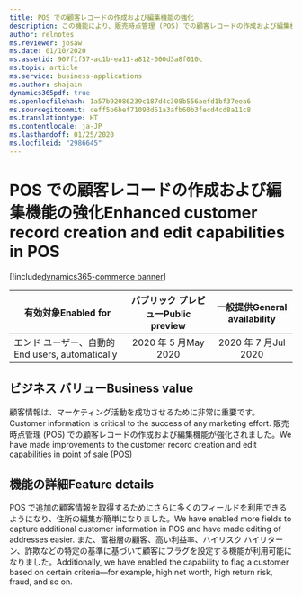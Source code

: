 ```yaml
---
title: POS での顧客レコードの作成および編集機能の強化
description: この機能により、販売時点管理 (POS) での顧客レコードの作成および編集機能が強化されます。
author: relnotes
ms.reviewer: josaw
ms.date: 01/10/2020
ms.assetid: 907f1f57-ac1b-ea11-a812-000d3a8f010c
ms.topic: article
ms.service: business-applications
ms.author: shajain
dynamics365pdf: true
ms.openlocfilehash: 1a57b92086239c187d4c308b556aefd1bf37eea6
ms.sourcegitcommit: ceff5b6bef71093d51a3afb60b3fecd4cd8a11c8
ms.translationtype: HT
ms.contentlocale: ja-JP
ms.lasthandoff: 01/25/2020
ms.locfileid: "2986645"
---
```

# <a name="enhanced-customer-record-creation-and-edit-capabilities-in-pos"></a><span data-ttu-id="a2f78-103">POS での顧客レコードの作成および編集機能の強化</span><span class="sxs-lookup"><span data-stu-id="a2f78-103">Enhanced customer record creation and edit capabilities in POS</span></span>
[!include[dynamics365-commerce banner](../includes/dynamics365-commerce.md)]

| <span data-ttu-id="a2f78-104">有効対象</span><span class="sxs-lookup"><span data-stu-id="a2f78-104">Enabled for</span></span>    |  <span data-ttu-id="a2f78-105">パブリック プレビュー</span><span class="sxs-lookup"><span data-stu-id="a2f78-105">Public preview</span></span> | <span data-ttu-id="a2f78-106">一般提供</span><span class="sxs-lookup"><span data-stu-id="a2f78-106">General availability</span></span> | 
| ---------- | :----------: |:----------: |
|<span data-ttu-id="a2f78-107">エンド ユーザー、自動的</span><span class="sxs-lookup"><span data-stu-id="a2f78-107">End users, automatically</span></span>|<span data-ttu-id="a2f78-108">2020 年 5 月</span><span class="sxs-lookup"><span data-stu-id="a2f78-108">May 2020</span></span>| <span data-ttu-id="a2f78-109">2020 年 7 月</span><span class="sxs-lookup"><span data-stu-id="a2f78-109">Jul 2020</span></span>|


## <a name="business-value"></a><span data-ttu-id="a2f78-110">ビジネス バリュー</span><span class="sxs-lookup"><span data-stu-id="a2f78-110">Business value</span></span>
<!-- bv start -->
<span data-ttu-id="a2f78-111">顧客情報は、マーケティング活動を成功させるために非常に重要です。</span><span class="sxs-lookup"><span data-stu-id="a2f78-111">Customer information is critical to the success of any marketing effort.</span></span> <span data-ttu-id="a2f78-112">販売時点管理 (POS) での顧客レコードの作成および編集機能が強化されました。</span><span class="sxs-lookup"><span data-stu-id="a2f78-112">We have made improvements to the customer record creation and edit capabilities in point of sale (POS)</span></span>
<!-- bv end -->



## <a name="feature-details"></a><span data-ttu-id="a2f78-113">機能の詳細</span><span class="sxs-lookup"><span data-stu-id="a2f78-113">Feature details</span></span>
<!--feature detail start -->
<span data-ttu-id="a2f78-114">POS で追加の顧客情報を取得するためにさらに多くのフィールドを利用できるようになり、住所の編集が簡単になりました。</span><span class="sxs-lookup"><span data-stu-id="a2f78-114">We have enabled more fields to capture additional customer information in POS and have made editing of addresses easier.</span></span> <span data-ttu-id="a2f78-115">また、富裕層の顧客、高い利益率、ハイリスク ハイリターン、詐欺などの特定の基準に基づいて顧客にフラグを設定する機能が利用可能になりました。</span><span class="sxs-lookup"><span data-stu-id="a2f78-115">Additionally, we have enabled the capability to flag a customer based on certain criteria—for example, high net worth, high return risk, fraud, and so on.</span></span>
<!--feature detail end -->









